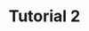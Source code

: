 ---
title: "Tutorial 2"
description: "Description Testing for Tutorial@2."
type: "tutorial"
category: "Test,Development,Demo Tutorial@2"
summary: "Summary Testing for Tutorial 2. Today is a beautiful day to work. Current location: Razer SEA HQ @One North. It is in the South of Singapore"
file_path: "https://proteus-dt.com/wp-content/uploads/2022/04/Proteus-Logo-w.png"
image: "Test.pdf"
link: "https://www.proteus-dt.com"
status: "ongoing"
---